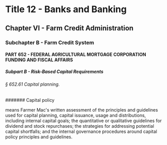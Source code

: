 
# Title 12 - Banks and Banking
## Chapter VI - Farm Credit Administration
### Subchapter B - Farm Credit System
#### PART 652 - FEDERAL AGRICULTURAL MORTGAGE CORPORATION FUNDING AND FISCAL AFFAIRS
##### Subpart B - Risk-Based Capital Requirements
###### § 652.61 Capital planning.
####### Capital policy

means Farmer Mac's written assessment of the principles and guidelines used for capital planning, capital issuance, usage and distributions, including internal capital goals; the quantitative or qualitative guidelines for dividend and stock repurchases; the strategies for addressing potential capital shortfalls; and the internal governance procedures around capital policy principles and guidelines.
